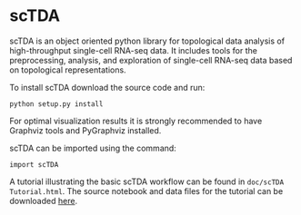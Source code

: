 # scTDA
scTDA is an object oriented python library for topological data analysis of high-throughput single-cell RNA-seq
data. It includes tools for the preprocessing, analysis, and exploration of single-cell RNA-seq data based on topological representations.

To install scTDA download the source code and run:

`python setup.py install`

For optimal visualization results it is strongly recommended to have Graphviz tools and PyGraphviz installed.

scTDA can be imported using the command:

`import scTDA`

A tutorial illustrating the basic scTDA workflow can be found in `doc/scTDA Tutorial.html`. The source notebook and data files for the 
tutorial can be downloaded [here](http://bit.do/scTDA).
